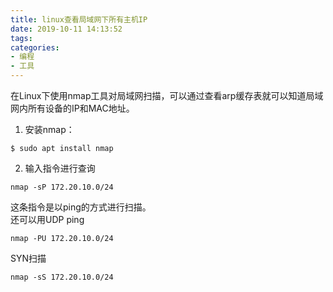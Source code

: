 ```yaml
---
title: linux查看局域网下所有主机IP
date: 2019-10-11 14:13:52
tags:
categories:
- 编程
- 工具
---
```

在Linux下使用nmap工具对局域网扫描，可以通过查看arp缓存表就可以知道局域网内所有设备的IP和MAC地址。
<!--more-->
1. 安装nmap：  
```
$ sudo apt install nmap
```
2. 输入指令进行查询
```
nmap -sP 172.20.10.0/24
```
这条指令是以ping的方式进行扫描。  
还可以用UDP ping  
```
nmap -PU 172.20.10.0/24
```
SYN扫描
```
nmap -sS 172.20.10.0/24
```